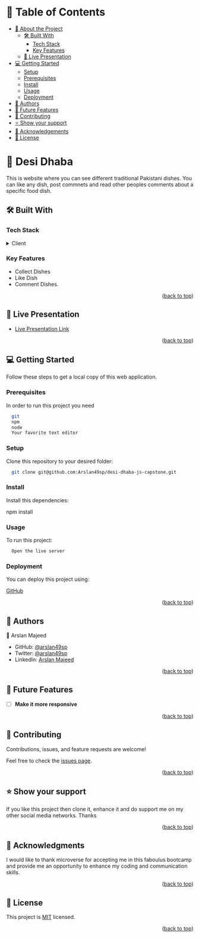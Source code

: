 <a name="readme-top"></a>

<!-- TABLE OF CONTENTS -->

# 📗 Table of Contents

- [📖 About the Project](#about-project)
  - [🛠 Built With](#built-with)
    - [Tech Stack](#tech-stack)
    - [Key Features](#key-features)
  - [🚀 Live Presentation](#live-presentation)
- [💻 Getting Started](#getting-started)
  - [Setup](#setup)
  - [Prerequisites](#prerequisites)
  - [Install](#install)
  - [Usage](#usage)
  - [Deployment](#deployment)
- [👥 Authors](#authors)
- [🔭 Future Features](#future-features)
- [🤝 Contributing](#contributing)
- [⭐️ Show your support](#support)
- [🙏 Acknowledgements](#acknowledgements)
- [📝 License](#license)

<!-- PROJECT DESCRIPTION -->

# 📖 Desi Dhaba <a name="about-project"></a>

This is website where you can see different traditional Pakistani dishes. You can like any dish, post commnets and read other peoples comments about a specific food dish.

## 🛠 Built With <a name="built-with"></a>

### Tech Stack <a name="tech-stack"></a>

<details>
  <summary>Client</summary>
  <ul>
    <li>HTML</li>
    <li>CSS</li>
    <li>JavaScript</li>
     <li>Webpacks</li>
  </ul>
</details>

<!-- Features -->

### Key Features <a name="key-features"></a>

<ul>
<li>Collect Dishes</li>
<li>Like Dish</li>
<li>Comment Dishes.</li>
</ul>

<p align="right">(<a href="#readme-top">back to top</a>)</p>

<!-- LIVE Presentation -->

## 🚀 Live Presentation <a name="live-presentation"></a>

- [Live Presentation Link](https://www.loom.com/share/ebf4c18270714c0abdcd95673e7c8033?sid=fdfb3fde-ac4f-4720-9fd1-fb6570d2c53e)

<p align="right">(<a href="#readme-top">back to top</a>)</p>

<!-- GETTING STARTED -->

## 💻 Getting Started <a name="getting-started"></a>

Follow these steps to get a local copy of this web application.

### Prerequisites

In order to run this project you need

```sh
  git
  npm
  node
  Your favorite text editor
```

### Setup

Clone this repository to your desired folder:

```sh
  git clone git@github.com:Arslan49sp/desi-dhaba-js-capstone.git
```

### Install

Install this dependencies:

npm install

### Usage

To run this project:

```sh
  Open the live server
```

### Deployment

You can deploy this project using:

<a href='https://github.com/'>GitHub</a>

<p align="right">(<a href="#readme-top">back to top</a>)</p>

<!-- AUTHORS -->

## 👥 Authors <a name="authors"></a>

👤 Arslan Majeed

- GitHub: [@arslan49sp](https://github.com/arslan49sp)
- Twitter: [@arslan49sp](https://twitter.com/arslan49sp)
- LinkedIn: [Arslan Majeed](https://linkedin.com/in/arslan49sp)

<p align="right">(<a href="#readme-top">back to top</a>)</p>

<!-- FUTURE FEATURES -->

## 🔭 Future Features <a name="future-features"></a>

- [ ] **Make it more responsive**

<p align="right">(<a href="#readme-top">back to top</a>)</p>

<!-- CONTRIBUTING -->

## 🤝 Contributing <a name="contributing"></a>

Contributions, issues, and feature requests are welcome!

Feel free to check the [issues page](../../issues/).

<p align="right">(<a href="#readme-top">back to top</a>)</p>

<!-- SUPPORT -->

## ⭐️ Show your support <a name="support"></a>

If you like this project then clone it, enhance it and do support me on my other social media networks. Thanks

<p align="right">(<a href="#readme-top">back to top</a>)</p>

<!-- ACKNOWLEDGEMENTS -->

## 🙏 Acknowledgments <a name="acknowledgements"></a>

I would like to thank microverse for accepting me in this faboulus bootcamp and provide me an opportunity to enhance my coding and communication skills.

<p align="right">(<a href="#readme-top">back to top</a>)</p>

<!-- LICENSE -->

## 📝 License <a name="license"></a>

This project is [MIT](./LICENSE) licensed.

<p align="right">(<a href="#readme-top">back to top</a>)</p>
